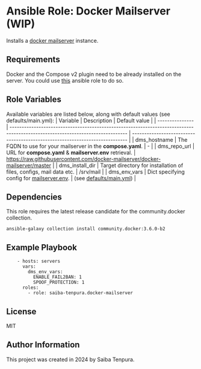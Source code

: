 # Ansible Role: Docker Mailserver (WIP)
Installs a [docker mailserver](https://github.com/docker-mailserver/docker-mailserver) instance.

## Requirements
Docker and the Compose v2 plugin need to be already installed on the server. You could use [this](https://github.com/geerlingguy/ansible-role-docker) ansible role to do so.

## Role Variables
Available variables are listed below, along with default values (see defaults/main.yml):
| Variable        | Description                                                                                                                    | Default value                                                                |
| --------------- | ------------------------------------------------------------------------------------------------------------------------------ | ---------------------------------------------------------------------------- |
| dms_hostname    | The FQDN to use for your mailserver in the **compose.yaml**.                                                                   | -                                                                            |
| dms_repo_url    | URL for **compose.yaml** & **mailserver.env** retrieval.                                                                       | https://raw.githubusercontent.com/docker-mailserver/docker-mailserver/master |
| dms_install_dir | Target directory for installation of files, configs, mail data etc.                                                            | /srv/mail                                                                    |
| dms_env_vars    | Dict specifying config for [mailserver.env](https://docker-mailserver.github.io/docker-mailserver/latest/config/environment/). | (see [defaults/main.yml](defaults/main.yml))                                 |

## Dependencies
This role requires the latest release candidate for the community.docker collection.
```
ansible-galaxy collection install community.docker:3.6.0-b2
```

## Example Playbook
```
    - hosts: servers
      vars:
        dms_env_vars:
          ENABLE_FAIL2BAN: 1
          SPOOF_PROTECTION: 1
      roles:
        - role: saiba-tenpura.docker-mailserver
```

## License
MIT

## Author Information
This project was created in 2024 by Saiba Tenpura.
